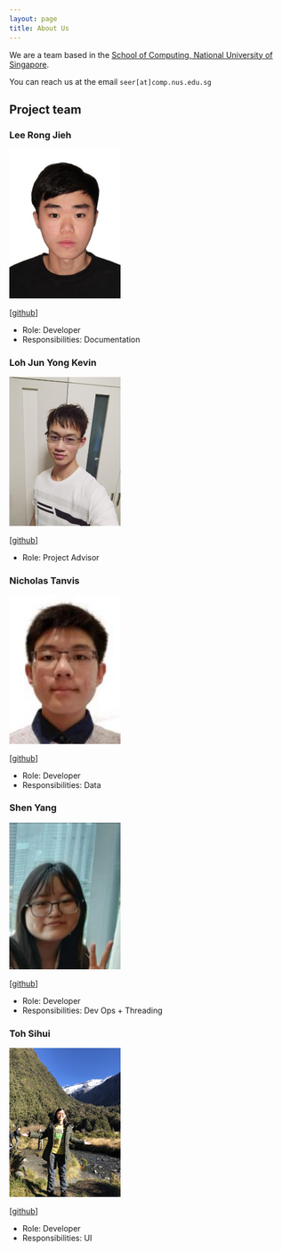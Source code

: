 ```yaml
---
layout: page
title: About Us
---
```


We are a team based in the [School of Computing, National University of Singapore](http://www.comp.nus.edu.sg).

You can reach us at the email `seer[at]comp.nus.edu.sg`

## Project team

### Lee Rong Jieh

<img src="images/lrj689.png" width="200px">

[[github](https://github.com/lrj689)]

* Role: Developer
* Responsibilities: Documentation

### Loh Jun Yong Kevin

<img src="images/kevinlohjunyong.png" width="200px">

[[github](https://github.com/kevinlohjunyong)]

* Role: Project Advisor

### Nicholas Tanvis

<img src="images/nicholastanvis.png" width="200px">

[[github](http://github.com/nicholastanvis)]

* Role: Developer
* Responsibilities: Data

### Shen Yang

<img src="images/goatygoatygoat.png" width="200px">

[[github](http://github.com/goatygoatygoat)]

* Role: Developer
* Responsibilities: Dev Ops + Threading

### Toh Sihui

<img src="images/tsh22.png" width="200px">

[[github](http://github.com/tsh22)]

* Role: Developer
* Responsibilities: UI
